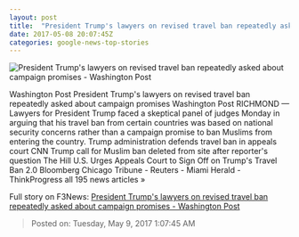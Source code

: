 ```yaml
---
layout: post
title:  "President Trump's lawyers on revised travel ban repeatedly asked about campaign promises - Washington Post"
date: 2017-05-08 20:07:45Z
categories: google-news-top-stories
---
```


![President Trump's lawyers on revised travel ban repeatedly asked about campaign promises - Washington Post](https://img.washingtonpost.com/rf/image_1484w/2010-2019/WashingtonPost/2017/05/08/Cops-Courts/Images/2017-03-06T170428Z_1340171056_RC1BA701BDC0_RTRMADP_3_USA-IMMIGRATION-2060.jpg)

Washington Post President Trump's lawyers on revised travel ban repeatedly asked about campaign promises Washington Post RICHMOND — Lawyers for President Trump faced a skeptical panel of judges Monday in arguing that his travel ban from certain countries was based on national security concerns rather than a campaign promise to ban Muslims from entering the country. Trump administration defends travel ban in appeals court CNN Trump call for Muslim ban deleted from site after reporter's question The Hill U.S. Urges Appeals Court to Sign Off on Trump's Travel Ban 2.0 Bloomberg Chicago Tribune - Reuters - Miami Herald - ThinkProgress all 195 news articles »


Full story on F3News: [President Trump's lawyers on revised travel ban repeatedly asked about campaign promises - Washington Post](http://www.f3nws.com/n/S3TgjF)

> Posted on: Tuesday, May 9, 2017 1:07:45 AM
